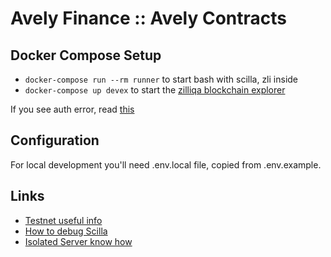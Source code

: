 # Avely Finance :: Avely Contracts

## Docker Compose Setup

* `docker-compose run --rm runner` to start bash with scilla, zli inside
* `docker-compose up devex` to start the [zilliqa blockchain explorer](https://github.com/Zilliqa/devex)

If you see auth error, read [this](https://github.community/t/docker-pull-from-public-github-package-registry-fail-with-no-basic-auth-credentials-error/16358/90)

## Configuration

For local development you'll need .env.local file, copied from .env.example.

## Links

* [Testnet useful info](docs/testnet.md)
* [How to debug Scilla](docs/debug.md)
* [Isolated Server know how](docs/isolated_server.md)
